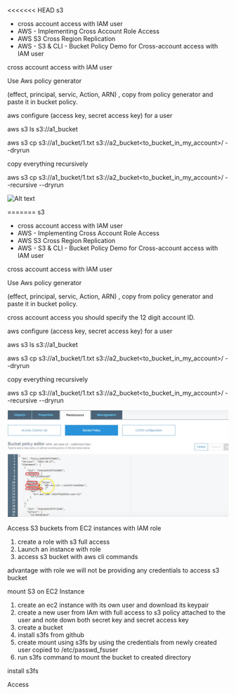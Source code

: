 <<<<<<< HEAD
s3
- cross account access with IAM user
- AWS - Implementing Cross Account Role Access
- AWS S3 Cross Region Replication
- AWS - S3 & CLI - Bucket Policy Demo for Cross-account access with IAM user



cross account access with IAM user


Use Aws policy generator

(effect, principal, servic, Action, ARN) , copy from policy generator and paste it in bucket policy.

aws configure (access key, secret access key) for a user

aws s3 ls s3://a1_bucket<from different account>

aws s3 cp s3://a1_bucket<from different account>/1.txt s3://a2_bucket<to_bucket_in_my_account>/ --dryrun


copy everything recursively

aws s3 cp s3://a1_bucket<from different account>/1.txt s3://a2_bucket<to_bucket_in_my_account>/ --recursive --dryrun 



![Alt text](learning_aws/Cross_Account_s3.PNG?raw=true "Cross_Account_s3")


=======
s3
- cross account access with IAM user
- AWS - Implementing Cross Account Role Access
- AWS S3 Cross Region Replication
- AWS - S3 & CLI - Bucket Policy Demo for Cross-account access with IAM user



cross account access with IAM user


Use Aws policy generator

(effect, principal, servic, Action, ARN) , copy from policy generator and paste it in bucket policy.

cross account access you should specify the 12 digit account ID. 


aws configure (access key, secret access key) for a user

aws s3 ls s3://a1_bucket<from different account>

aws s3 cp s3://a1_bucket<from different account>/1.txt s3://a2_bucket<to_bucket_in_my_account>/ --dryrun


copy everything recursively

aws s3 cp s3://a1_bucket<from different account>/1.txt s3://a2_bucket<to_bucket_in_my_account>/ --recursive --dryrun 



![Alt text](Cross_Account_s3.JPG?raw=true "Cross_Account_s3")



Access S3 buckets from EC2 instances with IAM role

1) create a role with s3 full access
2) Launch an instance with role
3) access s3 bucket with aws cli commands



advantage with role we will not be providing any credentials to access s3 bucket


mount S3 on EC2 Instance

1) create an ec2 instance with its own user and download its keypair
2) create a new user from IAm with full access to s3 policy attached to the user and note down both secret key and secret access key
3) create a bucket
4) install s3fs from github
5) create mount using s3fs by using the credentials from newly created user copied to /etc/passwd_fsuser
6) run s3fs command to mount the bucket to created directory


install s3fs 


Access 
